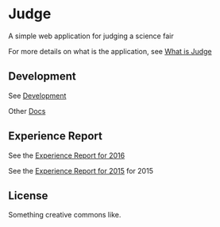 # Judge

A simple web application for judging a science fair

For more details on what is the application, see [What is Judge](docs/what.md)

## Development

See [Development](docs/development.md)

Other [Docs](docs/)

## Experience Report

See the [Experience Report for 2016](experience_report_2016.md)

See the [Experience Report for 2015](experience_report.md) for 2015

## License

Something creative commons like.

